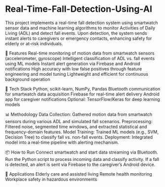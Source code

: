 # Real-Time-Fall-Detection-Using-AI
This project implements a real-time fall detection system using smartwatch sensor data and machine learning algorithms to monitor Activities of Daily Living (ADL) and detect fall events. Upon detection, the system sends instant alerts to caregivers or emergency contacts, enhancing safety for elderly or at-risk individuals.

🚀 Features
Real-time monitoring of motion data from smartwatch sensors (accelerometer, gyroscope)
Intelligent classification of ADL vs. fall events using ML models
Instant alert generation via Firebase and Android notifications
High accuracy with low false positives through feature engineering and model tuning
Lightweight and efficient for continuous background operation

🧠 Tech Stack
Python, scikit-learn, NumPy, Pandas
Bluetooth communication for smartwatch data acquisition
Firebase for real-time alert delivery
Android app for caregiver notifications
Optional: TensorFlow/Keras for deep learning models

📊 Methodology
Data Collection: Gathered motion data from smartwatch sensors during various ADL and simulated fall scenarios.
Preprocessing: Filtered noise, segmented time windows, and extracted statistical and frequency-domain features.
Model Training: Trained ML models (e.g., SVM, Decision Tree) to classify fall vs. non-fall events.
Deployment: Integrated model into a real-time pipeline with alerting mechanism.

📦 How to Run
Connect smartwatch and start data streaming via Bluetooth.
Run the Python script to process incoming data and classify activity.
If a fall is detected, an alert is sent via Firebase to the caregiver’s Android device.

📌 Applications
Elderly care and assisted living
Remote health monitoring
Workplace safety in hazardous environments

